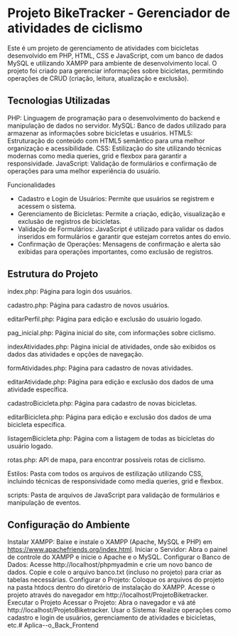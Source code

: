 <h1>Projeto BikeTracker - Gerenciador de atividades de ciclismo</h1>

Este é um projeto de gerenciamento de atividades com bicicletas desenvolvido em PHP, HTML, CSS e JavaScript, com um banco de dados MySQL e utilizando XAMPP para ambiente de desenvolvimento local. O projeto foi criado para gerenciar informações sobre bicicletas, permitindo operações de CRUD (criação, leitura, atualização e exclusão).

<h2>Tecnologias Utilizadas</h2>

PHP: Linguagem de programação para o desenvolvimento do backend e manipulação de dados no servidor.
MySQL: Banco de dados utilizado para armazenar as informações sobre bicicletas e usuários.
HTML5: Estruturação do conteúdo com HTML5 semântico para uma melhor organização e acessibilidade.
CSS: Estilização do site utilizando técnicas modernas como media queries, grid e flexbox para garantir a responsividade.
JavaScript: Validação de formulários e confirmação de operações para uma melhor experiência do usuário.

Funcionalidades
- Cadastro e Login de Usuários: Permite que usuários se registrem e acessem o sistema.
- Gerenciamento de Bicicletas: Permite a criação, edição, visualização e exclusão de registros de bicicletas.
- Validação de Formulários: JavaScript é utilizado para validar os dados inseridos em formulários e garantir que estejam corretos antes do envio.
- Confirmação de Operações: Mensagens de confirmação e alerta são exibidas para operações importantes, como exclusão de registros.

<h2>Estrutura do Projeto</h2>

index.php: Página para login dos usuários.

cadastro.php: Página para cadastro de novos usuários.

editarPerfil.php: Página para edição e exclusão do usuário logado.

pag_inicial.php: Página inicial do site, com informações sobre ciclismo.

indexAtividades.php: Página inicial de atividades, onde são exibidos os dados das atividades e opções de navegação.

formAtividades.php: Página para cadastro de novas atividades.

editarAtividade.php: Página para edição e exclusão dos dados de uma atividade específica.

cadastroBicicleta.php: Página para cadastro de novas bicicletas.

editarBicicleta.php: Página para edição e exclusão dos dados de uma bicicleta específica.

listagemBicicleta.php: Página com a listagem de todas as bicicletas do usuário logado.

rotas.php: API de mapa, para encontrar possíveis rotas de ciclismo.

Estilos: Pasta com todos os arquivos de estilização utilizando CSS, incluindo técnicas de responsividade como media queries, grid e flexbox.

scripts: Pasta de arquivos de JavaScript para validação de formulários e manipulação de eventos.

<h2>Configuração do Ambiente</h2>

Instalar XAMPP: Baixe e instale o XAMPP (Apache, MySQL e PHP) em https://www.apachefriends.org/index.html.
Iniciar o Servidor: Abra o painel de controle do XAMPP e inicie o Apache e o MySQL.
Configurar o Banco de Dados:
Acesse http://localhost/phpmyadmin e crie um novo banco de dados.
Copie e cole o arquivo banco.txt (incluso no projeto) para criar as tabelas necessárias.
Configurar o Projeto:
Coloque os arquivos do projeto na pasta htdocs dentro do diretório de instalação do XAMPP.
Acesse o projeto através do navegador em http://localhost/ProjetoBiketracker.
Executar o Projeto
Acessar o Projeto: Abra o navegador e vá até http://localhost/ProjetoBiketracker.
Usar o Sistema: Realize operações como cadastro e login de usuários, gerenciamento de atividades e bicicletas, etc.# Aplica--o_Back_Frontend

